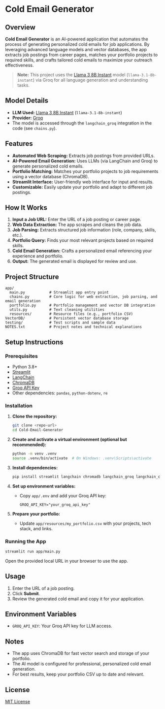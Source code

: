 # Cold Email Generator

## Overview

**Cold Email Generator** is an AI-powered application that automates the process of generating personalized cold emails for job applications. By leveraging advanced language models and vector databases, the app extracts job postings from career pages, matches your portfolio projects to required skills, and crafts tailored cold emails to maximize your outreach effectiveness.

> **Note:** This project uses the [Llama 3 8B Instant](https://ai.meta.com/llama/) model (`llama-3.1-8b-instant`) via Groq for all language generation and understanding tasks.

## Model Details

- **LLM Used:** [Llama 3 8B Instant](https://ai.meta.com/llama/) (`llama-3.1-8b-instant`)
- **Provider:** [Groq](https://console.groq.com/)
- The model is accessed through the `langchain_groq` integration in the code (see `chains.py`).

## Features

- **Automated Web Scraping:** Extracts job postings from provided URLs.
- **AI-Powered Email Generation:** Uses LLMs (via LangChain and Groq) to generate personalized cold emails.
- **Portfolio Matching:** Matches your portfolio projects to job requirements using a vector database (ChromaDB).
- **Streamlit Interface:** User-friendly web interface for input and results.
- **Customizable:** Easily update your portfolio and adapt to different job postings.

## How It Works

1. **Input a Job URL:** Enter the URL of a job posting or career page.
2. **Web Data Extraction:** The app scrapes and cleans the job data.
3. **Job Parsing:** Extracts structured job information (role, company, skills, etc.).
4. **Portfolio Query:** Finds your most relevant projects based on required skills.
5. **Cold Email Generation:** Crafts a personalized email referencing your experience and portfolio.
6. **Output:** The generated email is displayed for review and use.

## Project Structure

```
app/
  main.py           # Streamlit app entry point
  chains.py         # Core logic for web extraction, job parsing, and email generation
  portfolio.py      # Portfolio management and vector DB integration
  utils.py          # Text cleaning utilities
  resources/        # Resource files (e.g., portfolio CSV)
VectorDB/           # Persistent vector database storage
testing/            # Test scripts and sample data
NOTES.txt           # Project notes and technical explanations
```

## Setup Instructions

### Prerequisites

- Python 3.8+
- [Streamlit](https://streamlit.io/)
- [LangChain](https://python.langchain.com/)
- [ChromaDB](https://www.trychroma.com/)
- [Groq API Key](https://console.groq.com/)
- Other dependencies: `pandas`, `python-dotenv`, `re`

### Installation

1. **Clone the repository:**
   ```bash
   git clone <repo-url>
   cd Cold-Email-Generator
   ```

2. **Create and activate a virtual environment (optional but recommended):**
   ```bash
   python -m venv .venv
   source .venv/bin/activate  # On Windows: .venv\Scripts\activate
   ```

3. **Install dependencies:**
   ```bash
   pip install streamlit langchain chromadb langchain_groq langchain_community pandas python-dotenv
   ```

4. **Set up environment variables:**
   - Copy `app/.env` and add your Groq API key:
     ```
     GROQ_API_KEY="your_groq_api_key"
     ```

5. **Prepare your portfolio:**
   - Update `app/resources/my_portfolio.csv` with your projects, tech stack, and links.

### Running the App

```bash
streamlit run app/main.py
```

Open the provided local URL in your browser to use the app.

## Usage

1. Enter the URL of a job posting.
2. Click **Submit**.
3. Review the generated cold email and copy it for your application.

## Environment Variables

- `GROQ_API_KEY`: Your Groq API key for LLM access.

## Notes

- The app uses ChromaDB for fast vector search and storage of your portfolio.
- The AI model is configured for professional, personalized cold email generation.
- For best results, keep your portfolio CSV up to date and relevant.

## License

[MIT License](LICENSE)
